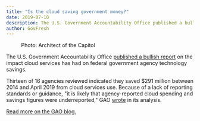 ```yaml
---
title: "Is the cloud saving government money?"
date: 2019-07-10
description: The U.S. Government Accountability Office published a bullish report on the impact cloud services has had on federal government agency technology savings.
author: GovFresh
---
```


<!-- image {"id":24737} -->
<figure class="wp-block-image"><figcaption>Photo: Architect of the Capitol</figcaption></figure>
<!-- /image -->

<!-- paragraph -->
<p>The U.S. Government Accountability Office <a href="https://blog.gao.gov/2019/06/27/is-the-cloud-saving-the-government-money/">published a bullish report</a> on the impact cloud services has had on federal government agency technology savings.</p>
<!-- /paragraph -->

<!-- paragraph -->
<p>Thirteen of 16 agencies reviewed indicated they saved $291 million  between 2014 and April 2019 from cloud services use. Because of a lack of reporting standards or guidance, "it is likely that agency-reported  cloud spending and savings figures were underreported," GAO <a href="https://www.gao.gov/products/GAO-19-58?utm_source=blog&amp;utm_medium=social&amp;utm_campaign=watchblog">wrote</a> in its analysis.</p>
<!-- /paragraph -->

<!-- paragraph -->
<p><a href="https://blog.gao.gov/2019/06/27/is-the-cloud-saving-the-government-money/">Read more on the GAO blog.</a></p>
<!-- /paragraph -->
